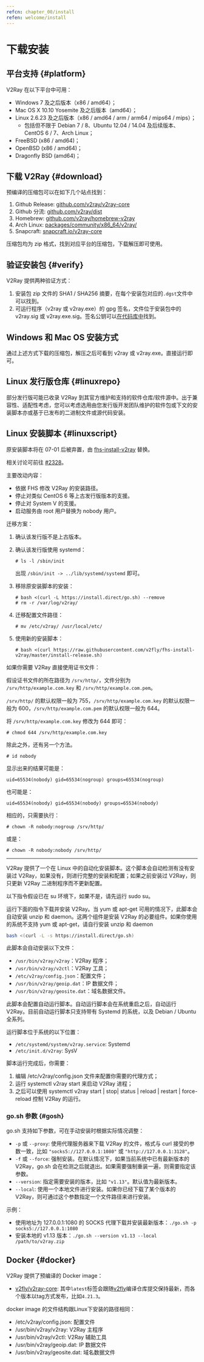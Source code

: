 ```yaml
---
refcn: chapter_00/install
refen: welcome/install
---
```


# 下载安装

## 平台支持 {#platform}

V2Ray 在以下平台中可用：

* Windows 7 及之后版本（x86 / amd64）；
* Mac OS X 10.10 Yosemite 及之后版本（amd64）；
* Linux 2.6.23 及之后版本（x86 / amd64 / arm / arm64 / mips64 / mips）；
  * 包括但不限于 Debian 7 / 8、Ubuntu 12.04 / 14.04 及后续版本、CentOS 6 / 7、Arch Linux；
* FreeBSD (x86 / amd64)；
* OpenBSD (x86 / amd64)；
* Dragonfly BSD (amd64)；

## 下载 V2Ray {#download}

预编译的压缩包可以在如下几个站点找到：

1. Github Release: [github.com/v2ray/v2ray-core](https://github.com/v2ray/v2ray-core/releases)
1. Github 分流: [github.com/v2ray/dist](https://github.com/v2ray/dist/)
1. Homebrew: [github.com/v2ray/homebrew-v2ray](https://github.com/v2ray/homebrew-v2ray)
1. Arch Linux: [packages/community/x86_64/v2ray/](https://www.archlinux.org/packages/community/x86_64/v2ray/)
1. Snapcraft: [snapcraft.io/v2ray-core](https://snapcraft.io/v2ray-core)

压缩包均为 zip 格式，找到对应平台的压缩包，下载解压即可使用。

## 验证安装包 {#verify}

V2Ray 提供两种验证方式：

1. 安装包 zip 文件的 SHA1 / SHA256 摘要，在每个安装包对应的`.dgst`文件中可以找到。
1. 可运行程序（v2ray 或 v2ray.exe）的 gpg 签名，文件位于安装包中的 v2ray.sig 或 v2ray.exe.sig。签名公钥可以[在代码库中](https://raw.githubusercontent.com/v2ray/v2ray-core/master/release/verify/official_release.asc)找到。

## Windows 和 Mac OS 安装方式

通过上述方式下载的压缩包，解压之后可看到 v2ray 或 v2ray.exe。直接运行即可。

## Linux 发行版仓库 {#linuxrepo}

部分发行版可能已收录 V2Ray 到其官方维护和支持的软件仓库/软件源中。出于兼容性、适配性考虑，您可以考虑选用由您发行版开发团队维护的软件包或下文的安装脚本亦或基于已发布的二进制文件或源代码安装。

## Linux 安装脚本 {#linuxscript}

原安装脚本将在 07-01 后被弃置，由 [fhs-install-v2ray](https://github.com/v2fly/fhs-install-v2ray) 替换。

相关讨论可前往 [#2328](https://github.com/v2ray/v2ray-core/issues/2328)。

主要改动内容：

* 依据 FHS 修改 V2Ray 的安装路径。
* 停止对类似 CentOS 6 等上古发行版版本的支援。
* 停止对 System V 的支援。
* 启动服务由 root 用户替换为 nobody 用户。

迁移方案：

1. 确认该发行版不是上古版本。
2. 确认该发行版使用 systemd：

    ```
    # ls -l /sbin/init
    ```

    出现 `/sbin/init -> ../lib/systemd/systemd` 即可。

3. 移除原安装脚本的安装：

    ```
    # bash <(curl -L https://install.direct/go.sh) --remove
    # rm -r /var/log/v2ray/
    ```

4. 迁移配置文件路径：

    ```
    # mv /etc/v2ray/ /usr/local/etc/
    ```

5. 使用新的安装脚本：

    ```
    # bash <(curl https://raw.githubusercontent.com/v2fly/fhs-install-v2ray/master/install-release.sh)
    ```

如果你需要 V2Ray 直接使用证书文件：

假设证书文件的所在路径为 `/srv/http/`，文件分别为 `/srv/http/example.com.key` 和 `/srv/http/example.com.pem`。

`/srv/http/` 的默认权限一般为 755，`/srv/http/example.com.key` 的默认权限一般为 600，`/srv/http/example.com.pem` 的默认权限一般为 644。

将 `/srv/http/example.com.key` 修改为 644 即可：

```
# chmod 644 /srv/http/example.com.key
```

除此之外，还有另一个方法。

```
# id nobody
```

显示出来的结果可能是：

```
uid=65534(nobody) gid=65534(nogroup) groups=65534(nogroup)
```

也可能是：

```
uid=65534(nobody) gid=65534(nobody) groups=65534(nobody)
```

相应的，只需要执行：

```
# chown -R nobody:nogroup /srv/http/
```

或是：

```
# chown -R nobody:nobody /srv/http/
```

---

V2Ray 提供了一个在 Linux 中的自动化安装脚本。这个脚本会自动检测有没有安装过 V2Ray，如果没有，则进行完整的安装和配置；如果之前安装过 V2Ray，则只更新 V2Ray 二进制程序而不更新配置。

以下指令假设已在 su 环境下，如果不是，请先运行 sudo su。

运行下面的指令下载并安装 V2Ray。当 yum 或 apt-get 可用的情况下，此脚本会自动安装 unzip 和 daemon。这两个组件是安装 V2Ray 的必要组件。如果你使用的系统不支持 yum 或 apt-get，请自行安装 unzip 和 daemon

```bash
bash <(curl -L -s https://install.direct/go.sh)
```

此脚本会自动安装以下文件：

* `/usr/bin/v2ray/v2ray`：V2Ray 程序；
* `/usr/bin/v2ray/v2ctl`：V2Ray 工具；
* `/etc/v2ray/config.json`：配置文件；
* `/usr/bin/v2ray/geoip.dat`：IP 数据文件；
* `/usr/bin/v2ray/geosite.dat`：域名数据文件。

此脚本会配置自动运行脚本。自动运行脚本会在系统重启之后，自动运行 V2Ray。目前自动运行脚本只支持带有 Systemd 的系统，以及 Debian / Ubuntu 全系列。

运行脚本位于系统的以下位置：

* `/etc/systemd/system/v2ray.service`: Systemd
* `/etc/init.d/v2ray`: SysV

脚本运行完成后，你需要：

1. 编辑 /etc/v2ray/config.json 文件来配置你需要的代理方式；
2. 运行 systemctl v2ray start 来启动 V2Ray 进程；
3. 之后可以使用 systemctl v2ray start | stop| status | reload | restart | force-reload 控制 V2Ray 的运行。

### go.sh 参数 {#gosh}

go.sh 支持如下参数，可在手动安装时根据实际情况调整：

* `-p` 或 `--proxy`: 使用代理服务器来下载 V2Ray 的文件，格式与 curl 接受的参数一致，比如 `"socks5://127.0.0.1:1080"` 或  `"http://127.0.0.1:3128"`。
* `-f` 或 `--force`: 强制安装。在默认情况下，如果当前系统中已有最新版本的 V2Ray，go.sh 会在检测之后就退出。如果需要强制重装一遍，则需要指定该参数。
* `--version`: 指定需要安装的版本，比如 `"v1.13"`。默认值为最新版本。
* `--local`: 使用一个本地文件进行安装。如果你已经下载了某个版本的 V2Ray，则可通过这个参数指定一个文件路径来进行安装。

示例：

* 使用地址为 127.0.0.1:1080 的 SOCKS 代理下载并安装最新版本：```./go.sh -p socks5://127.0.0.1:1080```
* 安装本地的 v1.13 版本：```./go.sh --version v1.13 --local /path/to/v2ray.zip```

## Docker {#docker}

V2Ray 提供了预编译的 Docker image：

* [v2fly/v2ray-core](https://hub.docker.com/r/v2fly/v2fly-core): 其中`latest`标签会跟随[v2fly](https://github.com/v2fly/docker-fly)编译仓库提交保持最新，而各个版本以tag方式发布，比如`4.21.3`。

docker image 的文件结构跟Linux下安装的路径相同：

* /etc/v2ray/config.json: 配置文件
* /usr/bin/v2ray/v2ray: V2Ray 主程序
* /usr/bin/v2ray/v2ctl: V2Ray 辅助工具
* /usr/bin/v2ray/geoip.dat: IP 数据文件
* /usr/bin/v2ray/geosite.dat: 域名数据文件
